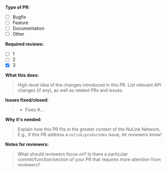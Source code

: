 **Type of PR:**
- [ ] Bugfix
- [ ] Feature
- [ ] Documentation
- [ ] Other

**Required reviews:** 
- [ ] 1
- [ ] 2
- [X] 3

**What this does:**
> High-level idea of the changes introduced in this PR. 
> List relevant API changes (if any), as well as related PRs and issues.

**Issues fixed/closed:**
> - Fixes #...

**Why it's needed:**
> Explain how this PR fits in the greater context of the NuLink Network.
> E.g., if this PR address a `nulink/productdev` issue, let reviewers know!

**Notes for reviewers:**
> What should reviewers focus on? 
> Is there a particular commit/function/section of your PR that requires more attention from reviewers?
